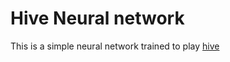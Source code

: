 # Hive Neural network

This is a simple neural network trained to play [hive](https://boardgamegeek.com/boardgame/2655/hive)
